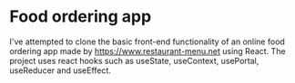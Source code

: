 # Food ordering app

I've attempted to clone the basic front-end functionality of an online food ordering app made by <https://www.restaurant-menu.net>
using React. The project uses react hooks such as useState, useContext, usePortal, useReducer and useEffect.
